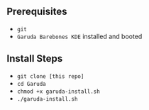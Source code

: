 ## Prerequisites
- `git`
- `Garuda Barebones KDE` installed and booted

## Install Steps
- `git clone [this repo]`
- `cd Garuda`
- `chmod +x garuda-install.sh`
- `./garuda-install.sh`
